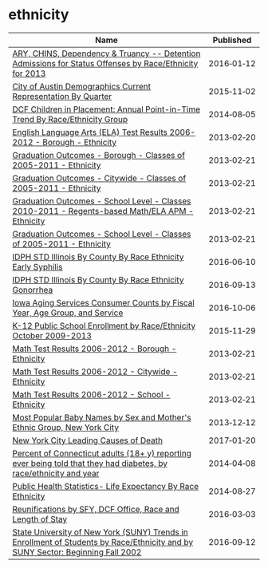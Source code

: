 # ethnicity

Name | Published
---- | ---------
[ARY, CHINS, Dependency & Truancy -- Detention Admissions for Status Offenses by Race/Ethnicity for 2013](../datasets/mg62-47yg.md) | 2016&#x2011;01&#x2011;12
[City of Austin Demographics Current Representation By Quarter](../datasets/gyp3-3bx3.md) | 2015&#x2011;11&#x2011;02
[DCF Children in Placement: Annual Point-in-Time Trend By Race/Ethnicity Group](../datasets/4g5q-njpq.md) | 2014&#x2011;08&#x2011;05
[English Language Arts (ELA) Test Results 2006-2012 - Borough - Ethnicity](../datasets/s5q4-7ezf.md) | 2013&#x2011;02&#x2011;20
[Graduation Outcomes - Borough - Classes of 2005-2011 - Ethnicity](../datasets/x2hp-8ukt.md) | 2013&#x2011;02&#x2011;21
[Graduation Outcomes - Citywide - Classes of 2005-2011 - Ethnicity](../datasets/mbym-vp3s.md) | 2013&#x2011;02&#x2011;21
[Graduation Outcomes - School Level - Classes 2010-2011 - Regents-based Math/ELA APM - Ethnicity](../datasets/5fn2-n363.md) | 2013&#x2011;02&#x2011;21
[Graduation Outcomes - School Level - Classes of 2005-2011 - Ethnicity](../datasets/6jad-5sav.md) | 2013&#x2011;02&#x2011;21
[IDPH STD Illinois By County By Race Ethnicity Early Syphilis](../datasets/9jqz-nfak.md) | 2016&#x2011;06&#x2011;10
[IDPH STD Illinois By County By Race Ethnicity Gonorrhea](../datasets/mypp-sb8d.md) | 2016&#x2011;09&#x2011;13
[Iowa Aging Services Consumer Counts by Fiscal Year, Age Group, and Service](../datasets/3qxc-gxc2.md) | 2016&#x2011;10&#x2011;06
[K-12 Public School Enrollment by Race/Ethnicity October 2009-2013](../datasets/dw5v-bykq.md) | 2015&#x2011;11&#x2011;29
[Math Test Results 2006-2012 - Borough - Ethnicity](../datasets/ihup-vdhf.md) | 2013&#x2011;02&#x2011;21
[Math Test Results 2006-2012 - Citywide - Ethnicity](../datasets/vve2-26rs.md) | 2013&#x2011;02&#x2011;21
[Math Test Results 2006-2012 - School - Ethnicity](../datasets/3tfu-x2qk.md) | 2013&#x2011;02&#x2011;21
[Most Popular Baby Names by Sex and Mother's Ethnic Group, New York City](../datasets/25th-nujf.md) | 2013&#x2011;12&#x2011;12
[New York City Leading Causes of Death](../datasets/jb7j-dtam.md) | 2017&#x2011;01&#x2011;20
[Percent of Connecticut adults (18+ y) reporting ever being told that they had diabetes, by race/ethnicity and year](../datasets/s48i-ac23.md) | 2014&#x2011;04&#x2011;08
[Public Health Statistics- Life Expectancy By Race Ethnicity](../datasets/3qdj-cqb8.md) | 2014&#x2011;08&#x2011;27
[Reunifications by SFY, DCF Office, Race and Length of Stay](../datasets/9x74-djtb.md) | 2016&#x2011;03&#x2011;03
[State University of New York (SUNY) Trends in Enrollment of Students by Race/Ethnicity and by SUNY Sector: Beginning Fall 2002](../datasets/ms8i-dzsk.md) | 2016&#x2011;09&#x2011;12

